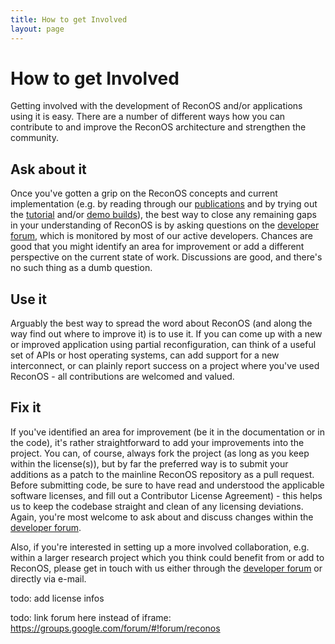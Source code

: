 ```yaml
---
title: How to get Involved
layout: page
---
```

# How to get Involved

Getting involved with the development of ReconOS and/or applications using it is easy. There are a number of different ways how you can contribute to and improve the ReconOS architecture and strengthen the community.

## Ask about it
   Once you've gotten a grip on the ReconOS concepts and current implementation (e.g. by reading through our [publications](/publications) and by trying out the [tutorial](/gettingstarted/tutorial) and/or [demo builds](/gettingstarted/demos)), the best way to close any remaining gaps in your understanding of ReconOS is by asking questions on the [developer forum](/getinvolved/forum), which is monitored by most of our active developers. Chances are good that you might identify an area for improvement or add a different perspective on the current state of work. Discussions are good, and there's no such thing as a dumb question.
   
## Use it
   Arguably the best way to spread the word about ReconOS (and along the way find out where to improve it) is to use it. If you can come up with a new or improved application using partial reconfiguration, can think of a useful set of APIs or host operating systems, can add support for a new interconnect, or can plainly report success on a project where you've used ReconOS - all contributions are welcomed and valued. 
   
## Fix it
   If you've identified an area for improvement (be it in the documentation or in the code), it's rather straightforward to add your improvements into the project. You can, of course, always fork the project (as long as you keep within the license(s)), but by far the preferred way is to submit your additions as a patch to the mainline ReconOS repository as a pull request. Before submitting code, be sure to have read and understood the applicable software licenses, and fill out a Contributor License Agreement) - this helps us to keep the codebase straight and clean of any licensing deviations. Again, you're most welcome to ask about and discuss changes within the [developer forum](/getinvolved/forum).

Also, if you're interested in setting up a more involved collaboration, e.g. within a larger research project which you think could benefit from or add to ReconOS, please get in touch with us either through the [developer forum](/getinvolved/forum) or directly via e-mail.

todo: add license infos

todo: link forum here instead of iframe: https://groups.google.com/forum/#!forum/reconos